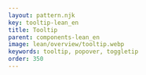 ```yaml
---
layout: pattern.njk
key: tooltip-lean_en
title: Tooltip
parent: components-lean_en
image: lean/overview/tooltip.webp
keywords: tooltip, popover, toggletip
order: 350
---
```

